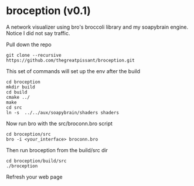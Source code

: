 broception (v0.1)
==========
A network visualizer using bro's broccoli library and my soapybrain engine.  Notice I did not say traffic.


Pull down the repo

```
git clone --recursive https://github.com/thegreatpissant/broception.git
```


This set of commands will set up the env after the build

```
cd broception
mkdir build
cd build
cmake ../
make
cd src
ln -s  ../../aux/soapybrain/shaders shaders
```

Now run bro with the src/broconn.bro script

```
cd broception/src
bro -i <your_interface> broconn.bro
```

Then run broception from the build/src dir

```
cd broception/build/src
./broception
```

Refresh your web page
